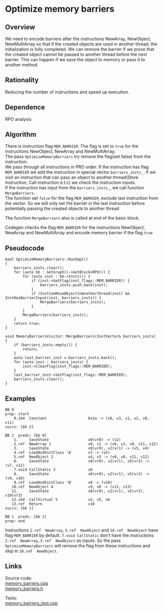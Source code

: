 # Optimize memory barriers

## Overview 

We need to encode barriers after the instructions NewArray, NewObject, NewMultiArray so that if the created objects are used in another thread, the initialization is fully completed.
We can remove the barrier if we prove that the created object cannot be passed to another thread before the next barrier. 
This can happen if we save the object to memory or pass it to another method

## Rationality

Reducing the number of instructions and speed up execution. 

## Dependence 

RPO analysis

## Algorithm

There is instruction flag `MEM_BARRIER`. The flag is set to `true` for the instructions NewObject, NewArray and NewMultiArray.  
The pass `OptimizeMemoryBarriers` try remove the flag(set false) from the instruction.  
We pass through all instructions in PRO order. If the instruction has flag `MEM_BARRIER` we add the instruction in special vector `barriers_insts_`.
If we visit an instruction that can pass an object to another thread(Store instruction, Call instruction e.t.c) we check the instruction inputs.  
If the instruction has input from the `barriers_insts_`, we call function `MergeBarriers`.  
The function set `false` for the flag `MEM_BARRIER`, exclude last instruction from the vector. 
So we will only set the barrier in the last instruction before potentially passing the created objects to another thread

The function `MergeBarriers` also is called at end of the basic block.

Codegen checks the flag `MEM_BARRIER` for the instructions NewObject, NewArray and NewMultiArray and encode memory barrier if the flag `true`

## Pseudocode

```
bool OptimizeMemoryBarriers::RunImpl()
{
    barriers_insts.clear();
    for (auto bb : GetGraph()->GetBlocksRPO()) {
        for (auto inst : bb->Insts()) {
            if (inst->GetFlag(inst_flags::MEM_BARRIER)) {
                barriers_insts.push_back(inst);
            }
            if (InstCanMoveObjectInAnotherthread(inst) && InstHasBarrierInput(inst, barriers_insts)) {
                MergeBarriers(barriers_insts);
            }
        }
        MergeBarriers(barriers_insts);
    }
    return true;
}

void MemoryBarriersVisitor::MergeBarriers(InstVector& barriers_insts)
{
    if (barriers_insts.empty()) {
        return;
    }
    auto last_barrier_inst = barriers_insts.back();
    for (auto inst : barriers_insts) {
        inst->ClearFlag(inst_flags::MEM_BARRIER);
    }
    last_barrier_inst->SetFlag(inst_flags::MEM_BARRIER);
    barriers_insts.clear();
}
```

## Examples

```
BB 0
prop: start
    0.i64  Constant                   0x2a -> (v6, v3, v1, v2, v8, v11)
succs: [bb 2]

BB 2  preds: [bb 0]
    1.     SaveState                  v0(vr0) -> (v2)
    2.ref  NewArray 1                 v0, v1 -> (v6, v3, v8, v11, v12)
    3.     SaveState                  v0(vr0), v2(vr1) -> (v5, v4)
    4.ref  LoadAndInitClass 'A'       v3 -> (v5)
    5.ref  NewObject 2                v4, v3 -> (v6, v8, v11, v12)
    6.     SaveState                  v0(vr0), v2(vr1), v5(vr2) -> (v7, v12)
    7.void CallStatic 3               v6
    8.     SaveState                  v0(vr0), v2(vr1), v5(vr2) -> (v9, v10)
    9.ref  LoadAndInitClass 'B'       v8 -> (v10)
   10.ref  NewObject 4                v9, v8 -> (v11, v13)
   11.     SaveState                  v0(vr0), v2(vr1), v5(vr2), v10(vr3)
   12.i64  CallVirtual 5              v2, v5, v6
   13.ref  Return                     v10
succs: [bb 1]

BB 1  preds: [bb 2]
prop: end
```

Instructions `2.ref  NewArray`, `5.ref  NewObject` and `10.ref  NewObject` have flag `MEM_BARRIER` by default.
`7.void CallStatic` don't have the instructions  `2.ref  NewArray`, `5.ref  NewObject` as inputs. 
So the pass `OptimizeMemoryBarriers` will remove the flag from these instructions and skip in `10.ref  NewObject`.  

## Links

Source code:   
[memory_barriers.cpp](../optimizer/optimizations/memory_barriers.cpp)  
[memory_barriers.h](../optimizer/optimizations/memory_barriers.h)  

Tests:  
[memory_barriers_test.cpp](../tests/memory_barriers_test.cpp)